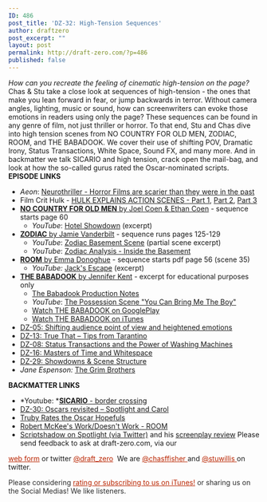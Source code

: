 ```yaml
---
ID: 486
post_title: 'DZ-32: High-Tension Sequences'
author: draftzero
post_excerpt: ""
layout: post
permalink: http://draft-zero.com/?p=486
published: false
---
```

*How can you recreate the feeling of cinematic high-tension on the page?* Chas & Stu take a close look at sequences of high-tension - the ones that make you lean forward in fear, or jump backwards in terror. Without camera angles, lighting, music or sound, how can screenwriters can evoke those emotions in readers using only the page? These sequences can be found in any genre of film, not just thriller or horror. To that end, Stu and Chas dive into high tension scenes from NO COUNTRY FOR OLD MEN, ZODIAC, ROOM, and THE BABADOOK. We cover their use of shifting POV, Dramatic Irony, Status Transactions, White Space, Sound FX, and many more. And in backmatter we talk SICARIO and high tension, crack open the mail-bag, and look at how the so-called gurus rated the Oscar-nominated scripts. **EPISODE LINKS** 
*   *Aeon*: <a href="https://aeon.co/essays/horror-films-are-far-scarier-than-in-the-past-here-s-how" target="_blank">Neurothriller - Horror Films are scarier than they were in the past</a>
*   Film Crit Hulk - <a href="https://filmcrithulk.wordpress.com/2011/09/13/hulk-explain-action-scenes-with-special-guest-tom-townend-day-1-of-3/?relatedposts_hit=1&relatedposts_origin=1272&relatedposts_position=0" target="_blank">HULK EXPLAINS ACTION SCENES - Part 1</a>, <a href="https://filmcrithulk.wordpress.com/2011/09/14/hulk-explains-action-scenes-action-strikes-back-with-special-guest-tom-townend-day-2-of-3/" target="_blank">Part 2</a>, [Part 3][1]
*   <a href="http://www.pages.drexel.edu/~ina22/splaylib/Screenplay-No_Country_for_Old_Men.pdf" target="_blank"><strong>NO COUNTRY FOR OLD MEN</strong> by Joel Coen & Ethan Coen</a> - sequence starts page 60 
    *   *YouTube*: <a href="https://www.youtube.com/watch?v=L4RnHsV3wIo" target="_blank">Hotel Showdown</a> (excerpt)
*   <a href="http://www.horrorlair.com/movies/scripts/Zodiac.pdf" target="_blank"><strong>ZODIAC</strong> by Jamie Vanderbilt</a> - sequence runs pages 125-129 
    *   *YouTube*: <a href="https://www.youtube.com/watch?v=L4RnHsV3wIo" target="_blank">Zodiac Basement Scene</a> (partial scene excerpt)
    *   *YouTube*: <a href="https://www.youtube.com/watch?v=Af78yVw_O9c" target="_blank">Zodiac Analysis - Inside the Basement</a>
*   <a href="http://a24awards.com/film/room/room_script.pdf" target="_blank"><strong>ROOM</strong> by Emma Donoghue</a> - sequence starts pdf page 56 (scene 35) 
    *   *YouTube:* <a href="https://www.youtube.com/watch?v=HMTwWsncshw" target="_blank">Jack's Escape</a> (excerpt)
*   <a href="http://traffic.libsyn.com/draftzero/TheBabadook_Excerpt.pdf" target="_blank"><strong>THE BABADOOK</strong> by Jennifer Kent</a> - excerpt for educational purposes only 
    *   <a href="http://www.smokinggun.com.au/wp-content/uploads/2014/02/the-babadook-production-notes.pdf" target="_blank">The Babadook Production Notes</a>
    *   *YouTube*: <a href="https://www.youtube.com/watch?v=MfRQDVQaQ-w" target="_blank">The Possession Scene "You Can Bring Me The Boy"</a>
    *   <a href="https://play.google.com/store/movies/details/The_Babadook?id=xTKIHCjK2jc" target="_blank">Watch THE BABADOOK on GooglePlay</a>
    *   <a href="https://itunes.apple.com/au/movie/the-babadook/id916431874" target="_blank">Watch THE BABADOOK on iTunes</a>
*   <a href="http://draft-zero.com/2014/dz-05/" target="_blank">DZ-05: Shifting audience point of view and heightened emotions</a>
*   <a href="http://draft-zero.com/2014/dz-13/" target="_blank">DZ-13: True That – Tips from Tarantino</a>
*   <a href="http://draft-zero.com/2014/dz-08/" target="_blank">DZ-08: Status Transactions and the Power of Washing Machines</a>
*   <a href="http://draft-zero.com/2014/dz-16/" target="_blank">DZ-16: Masters of Time and Whitespace</a>
*   <a href="http://draft-zero.com/2016/dz-29/" target="_blank">DZ-29: Showdowns & Scene Structure</a>
*   *Jane Espenson:* <a href="http://www.janeespenson.com/archives/00000596.php" target="_blank">The Grim Brothers</a>

**BACKMATTER LINKS** 
*   *Youtube: *<a href="https://www.youtube.com/watch?v=0CQfQNJ-65U" target="_blank"><strong>SICARIO</strong> - border crossing</a>
*   <a href="http://draft-zero.com/2016/dz-30/" target="_blank">DZ-30: Oscars revisited – Spotlight and Carol</a>
*   <a href="http://truby.com/truby-rates-the-oscar-hopefuls/" target="_blank">Truby Rates the Oscar Hopefuls</a>
*   <a href="http://mckeestory.com/room-2015/" target="_blank">Robert McKee's Work/Doesn't Work - ROOM</a>
*   <a href="https://twitter.com/courier12/status/703251235139248128" target="_blank">Scriptshadow on Spotlight (via Twitter)</a> and his <a href="http://scriptshadow.net/screenplay-review-spotlight/" target="_blank">screenplay review</a> Please send feedback to ask at draft-zero.com, via our 

<a style="font-weight: inherit; font-style: inherit; color: #ba2500;" href="http://draft-zero.com/feedback/" target="_blank">web form</a> or twitter <a style="font-weight: inherit; font-style: inherit; color: #ba2500;" href="https://twitter.com/draft_zero" target="_blank">@draft_zero</a>  We are <a style="font-weight: inherit; font-style: inherit; color: #ba2500;" href="http://www.twitter.com/chasffisher" target="_blank">@chasffisher </a>and <a style="font-weight: inherit; font-style: inherit; color: #ba2500;" href="http://www.twitter.com/stuwillis" target="_blank">@stuwillis </a>on twitter. <p style="color: #2d2d2d;">
  Please considering <a style="font-weight: inherit; font-style: inherit; color: #ba2500;" href="https://itunes.apple.com/au/podcast/draft-zero-screenwriting-podcast/id847126598?mt=2&ls=1">rating or subscribing to us on iTunes!</a> or sharing us on the Social Medias! We like listeners.
</p>

 [1]: https://filmcrithulk.wordpress.com/2011/09/15/hulk-explain-action-scenes-return-of-the-action-now-with-more-ewoks-with-special-guest-tom-townend-day-3-of-3/